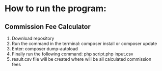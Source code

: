 # How to run the program:

## Commission Fee Calculator

1. Download repository
2. Run the command in the terminal: composer install or composer update
3. Enter: composer dump-autoload
4. Finally run the following command: 
php script.php input.csv
5. result.csv file will be created where will be all calculated commission fees




